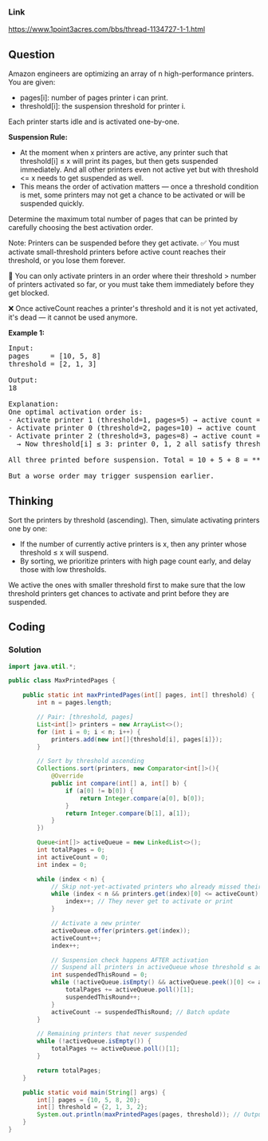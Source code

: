 ### Link
https://www.1point3acres.com/bbs/thread-1134727-1-1.html

## Question
Amazon engineers are optimizing an array of n high-performance printers. You are given:
* pages[i]: number of pages printer i can print.
* threshold[i]: the suspension threshold for printer i.

Each printer starts idle and is activated one-by-one.  

**Suspension Rule:**
* At the moment when x printers are active, any printer such that threshold[i] ≤ x will print its pages, but then gets suspended immediately. And all other printers even not active yet but with threshold <= x needs to get suspended as well.
* This means the order of activation matters — once a threshold condition is met, some printers may not get a chance to be activated or will be suspended quickly.

Determine the maximum total number of pages that can be printed by carefully choosing the best activation order.

Note: Printers can be suspended before they get activate.
✅ You must activate small-threshold printers before active count reaches their threshold, or you lose them forever.

🧮 You can only activate printers in an order where their threshold > number of printers activated so far, or you must take them immediately before they get blocked.

❌ Once activeCount reaches a printer's threshold and it is not yet activated, it's dead — it cannot be used anymore.

**Example 1:**
<pre>
Input:
pages     = [10, 5, 8]
threshold = [2, 1, 3]

Output:
18

Explanation:
One optimal activation order is:
- Activate printer 1 (threshold=1, pages=5) → active count = 1 → no suspension
- Activate printer 0 (threshold=2, pages=10) → active count = 2 → no suspension
- Activate printer 2 (threshold=3, pages=8) → active count = 3
  → Now threshold[i] ≤ 3: printer 0, 1, 2 all satisfy threshold ≤ 3, so they all suspend after printing.

All three printed before suspension. Total = 10 + 5 + 8 = **23**

But a worse order may trigger suspension earlier.
</pre>

## Thinking
Sort the printers by threshold (ascending). Then, simulate activating printers one by one:
* If the number of currently active printers is x, then any printer whose threshold ≤ x will suspend.
* By sorting, we prioritize printers with high page count early, and delay those with low thresholds.

We active the ones with smaller threshold first to make sure that the low threshold printers get chances to activate and print before they are suspended.

## Coding

### Solution
```java
import java.util.*;

public class MaxPrintedPages {

    public static int maxPrintedPages(int[] pages, int[] threshold) {
        int n = pages.length;

        // Pair: [threshold, pages]
        List<int[]> printers = new ArrayList<>();
        for (int i = 0; i < n; i++) {
            printers.add(new int[]{threshold[i], pages[i]});
        }

        // Sort by threshold ascending
        Collections.sort(printers, new Comparator<int[]>(){
            @Override
            public int compare(int[] a, int[] b) {
                if (a[0] != b[0]) {
                    return Integer.compare(a[0], b[0]);
                }
                return Integer.compare(b[1], a[1]);
            }
        })

        Queue<int[]> activeQueue = new LinkedList<>();
        int totalPages = 0;
        int activeCount = 0;
        int index = 0;

        while (index < n) {
            // Skip not-yet-activated printers who already missed their window
            while (index < n && printers.get(index)[0] <= activeCount) {
                index++; // They never get to activate or print
            }

            // Activate a new printer
            activeQueue.offer(printers.get(index));
            activeCount++;
            index++;

            // Suspension check happens AFTER activation
            // Suspend all printers in activeQueue whose threshold ≤ activeCount
            int suspendedThisRound = 0;
            while (!activeQueue.isEmpty() && activeQueue.peek()[0] <= activeCount) {
                totalPages += activeQueue.poll()[1];
                suspendedThisRound++;
            }
            activeCount -= suspendedThisRound; // Batch update
        }

        // Remaining printers that never suspended
        while (!activeQueue.isEmpty()) {
            totalPages += activeQueue.poll()[1];
        }

        return totalPages;
    }

    public static void main(String[] args) {
        int[] pages = {10, 5, 8, 20};
        int[] threshold = {2, 1, 3, 2};
        System.out.println(maxPrintedPages(pages, threshold)); // Output: 43
    }
}
```
